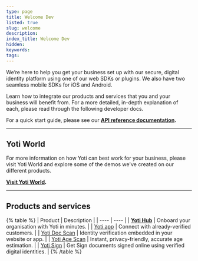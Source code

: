 ```yaml
---
type: page
title: Welcome Dev
listed: true
slug: welcome
description: 
index_title: Welcome Dev
hidden: 
keywords: 
tags: 
---
```


We’re here to help you get your business set up with our secure, digital identity platform using one of our web SDKs or plugins. We also have two seamless mobile SDKs for iOS and Android.

Learn how to integrate our products and services that you and your business will benefit from. For a more detailed, in-depth explanation of each, please read through the following developer docs. 

For a quick start guide, please see our **[API reference documentation](https://www.yoti.com/api-reference).**

---

## Yoti World

For more information on how Yoti can best work for your business, please visit Yoti World and explore some of the demos we've created on our different products.

**[Visit Yoti World](https://yoti.world/).**

---

## Products and services

{% table %}
| Product | Description | 
| ---- | ---- | 
| **[Yoti Hub](https://developers.yoti.com/yoti/getting-started-hub)** | Onboard your organisation with Yoti in minutes. | 
| [Yoti app](https://developers.yoti.com/yoti/getting-started-app) | Connect with already-verified customers. | 
| [Yoti Doc Scan](https://developers.yoti.com/yoti/getting-started-docscan) | Identity verification embedded in your website or app. | 
| [Yoti Age Scan](https://developers.yoti.com/yoti/getting-started-agescan) | Instant, privacy-friendly, accurate age estimation. | 
| [Yoti Sign](/yoti/getting-started-sign) | Get Sign documents signed online using verified digital identities. | 
{% /table %}